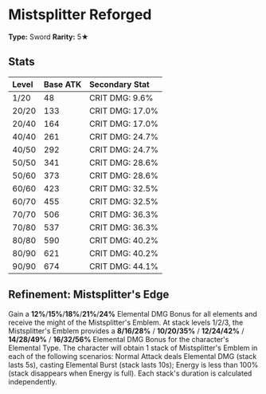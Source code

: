# Mistsplitter Reforged

**Type:** Sword
**Rarity:** 5★

## Stats

| Level | Base ATK | Secondary Stat |
| :--- | :--- | :--- |
| 1/20 | 48 | CRIT DMG: 9.6% |
| 20/20 | 133 | CRIT DMG: 17.0% |
| 20/40 | 164 | CRIT DMG: 17.0% |
| 40/40 | 261 | CRIT DMG: 24.7% |
| 40/50 | 292 | CRIT DMG: 24.7% |
| 50/50 | 341 | CRIT DMG: 28.6% |
| 50/60 | 373 | CRIT DMG: 28.6% |
| 60/60 | 423 | CRIT DMG: 32.5% |
| 60/70 | 455 | CRIT DMG: 32.5% |
| 70/70 | 506 | CRIT DMG: 36.3% |
| 70/80 | 537 | CRIT DMG: 36.3% |
| 80/80 | 590 | CRIT DMG: 40.2% |
| 80/90 | 621 | CRIT DMG: 40.2% |
| 90/90 | 674 | CRIT DMG: 44.1% |

## Refinement: Mistsplitter's Edge

Gain a **12%**/**15%**/**18%**/**21%**/**24%** Elemental DMG Bonus for all elements and receive the might of the Mistsplitter's Emblem. At stack levels 1/2/3, the Mistsplitter's Emblem provides a **8/16/28%** / **10/20/35%** / **12/24/42%** / **14/28/49%** / **16/32/56%** Elemental DMG Bonus for the character's Elemental Type. The character will obtain 1 stack of Mistsplitter's Emblem in each of the following scenarios: Normal Attack deals Elemental DMG (stack lasts 5s), casting Elemental Burst (stack lasts 10s); Energy is less than 100% (stack disappears when Energy is full). Each stack's duration is calculated independently.

